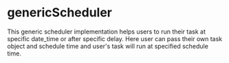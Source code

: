 # genericScheduler
This generic scheduler implementation helps users to run their task at specific date_time or after specific delay. Here user can pass their own task object and schedule time and user's task will run at specified schedule time.

